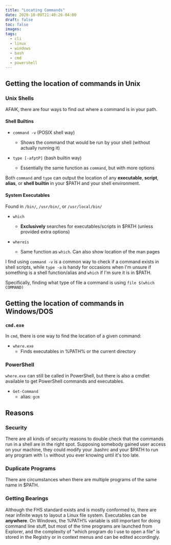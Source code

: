 ```yaml
---
title: "Locating Commands"
date: 2020-10-09T21:40:26-04:00
draft: false
toc: false
images:
tags:
  - cli
  - linux
  - windows
  - bash
  - cmd
  - powershell
---
```


## Getting the location of commands in Unix

### Unix Shells

AFAIK, there are four ways to find out where a command is in your path.

#### Shell Builtins

- `command -v` (POSIX shell way)

  - Shows the command that would be run by your shell (without actually running it)

- `type [-afptP]` (bash builtin way)

  - Essentially the same function as `command`, but with more options

Both `command` and `type` can output the location of any **executable**,
**script**, **alias**, or **shell builtin** in your \$PATH and your shell
environment.

#### System Executables

Found in `/bin/`, `/usr/bin/`, or `/usr/local/bin/`

- `which`

  - **Exclusively** searches for executables/scripts in \$PATH (unless provided
    extra options)

- `whereis`

  - Same function as `which`. Can also show location of the man pages

I find using `command -v` is a common way to check if a command exists
in shell scripts, while `type -a` is handy for occasions when I'm unsure if
something is a shell function/alias and `which` if I'm sure it is in \$PATH.

Specifically, finding what type of file a command is using `file $(which COMMAND)`

## Getting the location of commands in Windows/DOS

### `cmd.exe`

In `cmd`, there is one way to find the location of a given command:

- `where.exe`
  - Finds executables in %PATH% or the current directory

### PowerShell

`where.exe` can still be called in PowerShell, but there is also a cmdlet
available to get PowerShell commands and executables.

- `Get-Command`
  - alias: `gcm`

## Reasons

### Security

There are all kinds of security reasons to double check that the commands run
in a shell are in the right spot. Supposing somebody gained user access on your
machine, they could modify your .bashrc and your \$PATH to run any program with
`ls` without you ever knowing until it's too late.

### Duplicate Programs

There are circumstances when there are multiple programs of the same name in
\$PATH.

### Getting Bearings

Although the FHS standard exists and is mostly conformed to, there are near
infinite ways to layout a Linux file system. Executables can be **anywhere**.
On Windows, the %PATH% variable is still important for doing command line stuff,
but most of the time programs are launched from Explorer, and the complexity
of "which program do I use to open a file" is stored in the Registry or in
context menus and can be edited accordingly.
